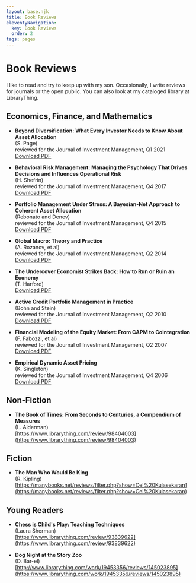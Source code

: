 ```yaml
---
layout: base.njk
title: Book Reviews
eleventyNavigation:
  key: Book Reviews
  order: 2
tags: pages
---
```



# Book Reviews
I like to read and try to keep up with my son. Occasionally, I write reviews for journals or the open public. You can also look at my cataloged library at LibraryThing.

## Economics, Finance, and Mathematics

- **Beyond Diversification: What Every Investor Needs to Know About Asset Allocation**\
  (S. Page)\
  reviewed for the Journal of Investment Management, Q1 2021\
  [Download PDF](/assets/pdf/beyond_diversification.pdf)

- **Behavioral Risk Management: Managing the Psychology That Drives Decisions and Influences Operational Risk**\
  (H. Shefrin)\
  reviewed for the Journal of Investment Management, Q4 2017\
  [Download PDF](/assets/pdf/behavioral_risk_management.pdf)

- **Portfolio Management Under Stress: A Bayesian-Net Approach to Coherent Asset Allocation**\
  (Rebonato and Denev)\
  reviewed for the Journal of Investment Management, Q4 2015\
  [Download PDF](/assets/pdf/portfolio_management_under_stress.pdf)

- **Global Macro: Theory and Practice**\
  (A. Rozanov, et al)\
  reviewed for the Journal of Investment Management, Q2 2014\
  [Download PDF](/assets/global_macro_theory_and_practice.pdf)

- **The Undercover Economist Strikes Back: How to Run or Ruin an Economy**\
  (T. Harford)\
  [Download PDF](/assets/pdf/undercover_economist_strikes_back.pdf)

- **Active Credit Portfolio Management in Practice**\
  (Bohn and Stein)\
  reviewed for the Journal of Investment Management, Q2 2010\
  [Download PDF](/assets/pdf/active_credit_portfolio_management.pdf)

- **Financial Modeling of the Equity Market: From CAPM to Cointegration**\
  (F. Fabozzi, et al)\
  reviewed for the Journal of Investment Management, Q2 2007\
  [Download PDF](/assets/pdf/financial_modeling_equity_market.pdf)

- **Empirical Dynamic Asset Pricing**\
  (K. Singleton)\
  reviewed for the Journal of Investment Management, Q4 2006\
  [Download PDF](/assets/pdf/empirical_dynamic_asset_pricing.pdf)

## Non-Fiction
- **The Book of Times: From Seconds to Centuries, a Compendium of Measures**\
  (L. Alderman)\
  [https://www.librarything.com/review/98404003](https://www.librarything.com/review/98404003)

## Fiction

- **The Man Who Would Be King**\
  (R. Kipling)\
  [https://manybooks.net/reviews/filter.php?show=Cel%20Kulasekaran](https://manybooks.net/reviews/filter.php?show=Cel%20Kulasekaran)

## Young Readers

- **Chess is Child's Play: Teaching Techniques**\
  (Laura Sherman)\
  [https://www.librarything.com/review/93839622](https://www.librarything.com/review/93839622)
  
- **Dog Night at the Story Zoo**\
  (D. Bar-el)\
  [http://www.librarything.com/work/19453356/reviews/145023895](https://www.librarything.com/work/19453356/reviews/145023895)